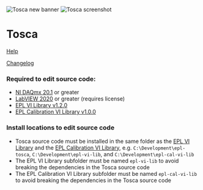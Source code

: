 ![Tosca new banner](https://github.com/keh38/epl-tosca/assets/116917155/0c6bc6ef-f154-4913-9f1b-6ec9d4a951f1)
![Tosca screenshot](https://github.com/keh38/epl-tosca/assets/116917155/20d393a7-c00a-4a4d-97e5-2f2fe034b08c)

# Tosca

[Help](https://keh38.github.io/epl-tosca/)

[Changelog](CHANGELOG.md)

### Required to edit source code:
- [NI DAQmx 20.1](https://www.ni.com/en/support/downloads/drivers/download.ni-daq-mx.html#348669) or greater
- [LabVIEW 2020](https://www.ni.com/en/support/downloads/software-products/download.labview.html#346254) or greater (requires license)
- [EPL VI Library v1.2.0](../../../epl-vi-lib/releases/tag/v1.2.0)
- [EPL Calibration VI Library v1.0.0](../../../epl-cal-vi-lib/releases/tag/v1.0.0)

### Install locations to edit source code
- Tosca source code must be installed in the same folder as the [EPL VI Library](../../../epl-vi-lib) and the [EPL Calibration VI Library](../../../epl-vi-lib), e.g. `C:\Development\epl-tosca`, `C:\Development\epl-vi-lib`, and `C:\Development\epl-cal-vi-lib`
- The EPL VI Library subfolder must be named `epl-vi-lib` to avoid breaking the dependencies in the Tosca source code
- The EPL Calibration VI Library subfolder must be named `epl-cal-vi-lib` to avoid breaking the dependencies in the Tosca source code
